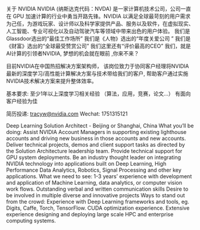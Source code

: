 关于 NVIDIA
NVIDIA (纳斯达克代码：NVDA) 是一家计算机技术公司，公司一直在 GPU 加速计算的行业中勇当开路先锋。NVIDIA 以满足全球最苛刻的用户需求为己任，为游戏玩家、设计师以及科学家提供产品、服务以及软件，在虚拟现实、人工智能、专业可视化以及自动驾驶汽车等领域中带来出色的用户体验。
我们是Glassdoor选出的“最佳工作场所” 我们是《人物》选出的“年度关爱公司 ” 我们是《财富》选出的“全球最受赞赏公司” 我们这里还有“评价最高的CEO” 我们，就是AI计算的引领者NVIDIA, 梦想的机会就在眼前 ,你来不来？

目前NVIDIA在中国热招解决方案架构师， 该岗位致力于协同客户经理将NVIDIA最新的深度学习/高性能计算解决方案与技术带给我们的客户, 帮助客户通过实施NVIDIA技术解决方案来提升整体效率。

基本要求:
至少1年以上深度学习相关经验 （算法，应用，竞赛，论文…）
有面向客户经验为佳

简历投递: tracyw@nvidia.com   Wechat: 1751315121

Deep Learning Solution Architect - Beijing or Shanghai, China
What you’ll be doing:
Assist NVIDIA Account Managers in supporting existing lighthouse accounts and driving new business in those accounts and new accounts.
Deliver technical projects, demos and client support tasks as directed by the Solution Architecture leadership team.
Provide technical support for GPU system deployments.
Be an industry thought leader on integrating NVIDIA technology into applications built on Deep Learning, High Performance Data Analytics, Robotics, Signal Processing and other key applications.
What we need to see:
1-3 years’ experience with development and application of Machine Learning, data analytics, or computer vision work flows.
Outstanding verbal and written communication skills
Desire to be involved in multiple diverse and innovative projects
Ways to stand out from the crowd:
Experience with Deep Learning frameworks and tools, eg. Digits, Caffe, Torch, TensorFlow.
CUDA optimization experience.
Extensive experience designing and deploying large scale HPC and enterprise computing systems.




